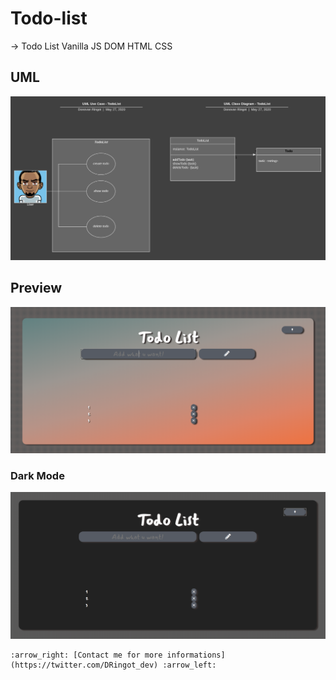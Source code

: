 # Todo-list
-> Todo List Vanilla JS
DOM HTML CSS 

## UML
![uml](https://raw.githubusercontent.com/DRINGOT/Todo-list/master/UML_TodoList.png)

## Preview
![TodoList preview](https://raw.githubusercontent.com/DRINGOT/Todo-list/master/todolist.png)

### Dark Mode
![TodoList preview Dark Mode ](https://raw.githubusercontent.com/DRINGOT/Todo-list/master/todolist_black.png)

    :arrow_right: [Contact me for more informations](https://twitter.com/DRingot_dev) :arrow_left: